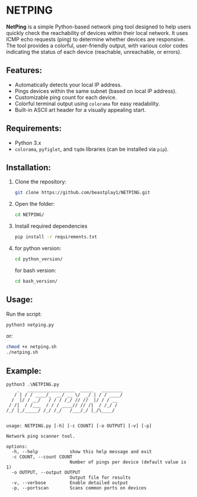 # NETPING

**NetPing** is a simple Python-based network ping tool designed to help users quickly check the reachability of devices within their local network. It uses ICMP echo requests (ping) to determine whether devices are responsive. The tool provides a colorful, user-friendly output, with various color codes indicating the status of each device (reachable, unreachable, or errors).

## Features:
- Automatically detects your local IP address.
- Pings devices within the same subnet (based on local IP address).
- Customizable ping count for each device.
- Colorful terminal output using `colorama` for easy readability.
- Built-in ASCII art header for a visually appealing start.

## Requirements:
- Python 3.x
- `colorama`, `pyfiglet`, and `tqdm` libraries (can be installed via `pip`).

## Installation:
1. Clone the repository:
   ```bash
   git clone https://github.com/beastplay1/NETPING.git
2. Open the folder:
   ```bash
   cd NETPING/
3. Install required dependencies
   ```bash
   pip install -r requirements.txt
   ```
4. for python version:
   ```bash
   cd python_version/
   ```
   for bash version:
   ```bash
   cd bash_version/
   ```
## Usage:
Run the script:
   ```bash
   python3 netping.py
   ```
or:
   ```bash
   chmod +x netping.sh
   ./netping.sh
   ```

## Example:
```
python3 .\NETPING.py
    _   __________________  _____   ________
   / | / / ____/_  __/ __ \/  _/ | / / ____/
  /  |/ / __/   / / / /_/ // //  |/ / / __
 / /|  / /___  / / / ____// // /|  / /_/ /
/_/ |_/_____/ /_/ /_/   /___/_/ |_/\____/


usage: NETPING.py [-h] [-c COUNT] [-o OUTPUT] [-v] [-p]

Network ping scanner tool.

options:
  -h, --help            show this help message and exit
  -c COUNT, --count COUNT
                        Number of pings per device (default value is 1)
  -o OUTPUT, --output OUTPUT
                        Output file for results
  -v, --verbose         Enable detailed output
  -p, --portscan        Scans common ports on devices
```
